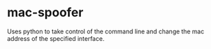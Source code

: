 # mac-spoofer
Uses python to take control of the command line and change the mac address of the specified interface.
